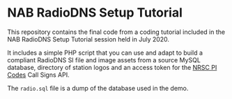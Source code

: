 # NAB RadioDNS Setup Tutorial

This repository contains the final code from a coding tutorial included in the
NAB RadioDNS Setup Tutorial session held in July 2020.

It includes a simple PHP script that you can use and adapt to build a compliant
RadioDNS SI file and image assets from a source MySQL database, directory of
station logos and an access token for the
[NRSC PI Codes](https://picodes.nrscstandards.org) Call Signs API.

The `radio.sql` file is a dump of the database used in the demo.
